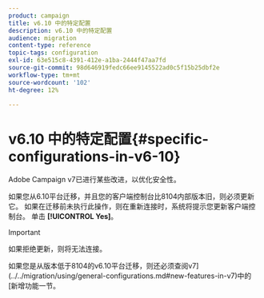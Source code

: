 ```yaml
---
product: campaign
title: v6.10 中的特定配置
description: v6.10 中的特定配置
audience: migration
content-type: reference
topic-tags: configuration
exl-id: 63e515c8-4391-412e-a1ba-2444f47aa7fd
source-git-commit: 98d646919fedc66ee9145522ad0c5f15b25dbf2e
workflow-type: tm+mt
source-wordcount: '102'
ht-degree: 12%

---
```


# v6.10 中的特定配置{#specific-configurations-in-v6-10}

Adobe Campaign v7已进行某些改进，以优化安全性。

如果您从6.10平台迁移，并且您的客户端控制台比8104内部版本旧，则必须更新它。 如果在迁移前未执行此操作，则在重新连接时，系统将提示您更新客户端控制台。 单击 **[!UICONTROL Yes]**。

>[!IMPORTANT]
>
>如果拒绝更新，则将无法连接。

如果您是从版本低于8104的v6.10平台迁移，则还必须查阅v7](../../migration/using/general-configurations.md#new-features-in-v7)中的[新增功能一节。
